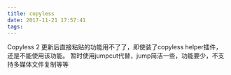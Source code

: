 ```yaml
---
title: copyless
date: 2017-11-21 17:57:41
tags:
---
```

Copyless 2 更新后直接粘贴的功能用不了了，即使装了copyless helper插件，还是不能使用该功能。
暂时使用jumpcut代替，jump简洁一些，功能要少，不支持多媒体文件复制等等
